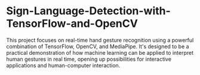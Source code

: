 # Sign-Language-Detection-with-TensorFlow-and-OpenCV
This project focuses on real-time hand gesture recognition using a powerful combination of TensorFlow, OpenCV, and MediaPipe. It's designed to be a practical demonstration of how machine learning can be applied to interpret human gestures in real time, opening up possibilities for interactive applications and human-computer interaction.
